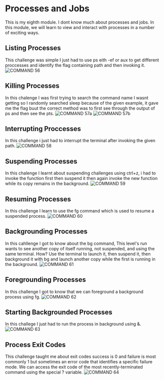 # Processes and Jobs
This is my eighth module. I dont know much about processes and jobs. In this module, we will learn to view and interact with processes in a number of exciting ways.

## Listing Processes
This challenge was simple I just had to use ps eith -ef or aux to get different proccesses and identify the flag containing path and then invoking it.
![COMMAND 56](screenshots/screenshot56.png)

## Killing Processes
In this chalenge I was first trying to search the command name I wasnt getting so I randomly searched sleep because of the given example, it gave me the flag buut the correct method was to first see through the output of ps and then see the pts.
![COMMAND 57a](screenshots/screenshot57a.png)
![COMMAND 57b](screenshots/screenshot57b.png)

## Interrupting Proccesses
In this challenge  i just had to interrupt the terminal after invoking the given path.
![COMMAND 58](screenshots/screenshot58.png)

## Suspending Processes
In this chalenge I learnt about suspending challenges using ctrl+z, i had to invoke the function first then suspend it then again invoke the new function while its copy remains in the background.
![COMMAND 59](screenshots/screenshot59.png)

## Resuming Processes
In this challenge I learn to use the fg command which is used to resume a suspended process.
![COMMAND 60](screenshots/screenshot60.png)

## Backgrounding Processes
In this cahllenge I got to know about the bg command, This level's run wants to see another copy of itself running, not suspended, and using the same terminal. How? Use the terminal to launch it, then suspend it, then background it with bg and launch another copy while the first is running in the background.
![COMMAND 61](screenshots/screenshot61.png)

## Foregrounding Processes
In this challenge I got to know that we can foreground a background process using fg.
![COMMAND 62](screenshots/screenshot62.png)

## Starting Backgrounded Processes
In this challege I just had to run the process in background using &.
![COMMAND 63](screenshots/screenshot63.png)

## Process Exit Codes
This challenge taught me about exit codes success is 0 and failure is most commonly 1 but sometimes an error code that identifies a specific failure mode. We can access the exit code of the most recently-terminated command using the special ? variable. 
![COMMAND 64](screenshots/screenshot64.png)

